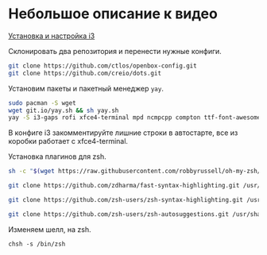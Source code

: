 # Небольшое описание к видео

[Установка и настройка i3](https://www.youtube.com/watch?v=clizwONNhMI)

Склонировать два репозитория и перенести нужные конфиги.

```bash
git clone https://github.com/ctlos/openbox-config.git
git clone https://github.com/creio/dots.git
```

Установим пакеты и пакетный менеджер `yay`.

```bash
sudo pacman -S wget
wget git.io/yay.sh && sh yay.sh
yay -S i3-gaps rofi xfce4-terminal mpd ncmpcpp compton ttf-font-awesome polybar-git
```

В конфиге i3 закомментируйте лишние строки в автостарте, все из коробки работает с xfce4-terminal.

Установка плагинов для zsh.

```bash
sh -c "$(wget https://raw.githubusercontent.com/robbyrussell/oh-my-zsh/master/tools/install.sh -O -)"

git clone https://github.com/zdharma/fast-syntax-highlighting.git /usr/share/oh-my-zsh/custom/plugins/fast-syntax-highlighting

git clone https://github.com/zsh-users/zsh-syntax-highlighting.git /usr/share/oh-my-zsh/custom/plugins/zsh-syntax-highlighting

git clone https://github.com/zsh-users/zsh-autosuggestions.git /usr/share/oh-my-zsh/custom/plugins/zsh-autosuggestions
```

Изменяем шелл, на zsh.

`chsh -s /bin/zsh`